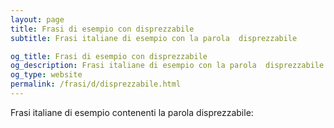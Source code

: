 ```yaml
---
layout: page
title: Frasi di esempio con disprezzabile 
subtitle: Frasi italiane di esempio con la parola  disprezzabile

og_title: Frasi di esempio con disprezzabile 
og_description: Frasi italiane di esempio con la parola  disprezzabile
og_type: website
permalink: /frasi/d/disprezzabile.html
---
```


Frasi italiane di esempio contenenti la parola disprezzabile:


